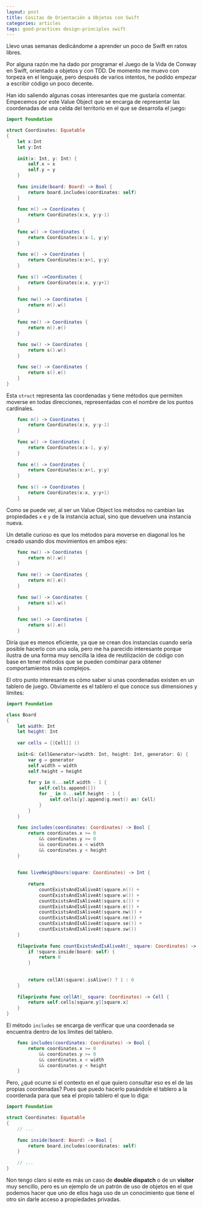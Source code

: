 ```yaml
---
layout: post
title: Cositas de Orientación a Objetos con Swift
categories: articles
tags: good-practices design-principles swift
---
```


Llevo unas semanas dedicándome a aprender un poco de Swift en ratos libres.

Por alguna razón me ha dado por programar el Juego de la Vida de Conway en Swift, orientado a objetos y con TDD. De momento me muevo con torpeza en el lenguaje, pero después de varios intentos, he podido empezar a escribir código un poco decente.

Han ido saliendo algunas cosas interesantes que me gustaría comentar. Empecemos por este Value Object que se encarga de representar las coordenadas de una celda del territorio en el que se desarrolla el juego:

```swift
import Foundation

struct Coordinates: Equatable
{
    let x:Int
    let y:Int
    
    init(x: Int, y: Int) {
        self.x = x
        self.y = y
    }
    
    func inside(board: Board) -> Bool {
        return board.includes(coordinates: self)
    }
    
    func n() -> Coordinates {
        return Coordinates(x:x, y:y-1)
    }
    
    func w() -> Coordinates {
        return Coordinates(x:x-1, y:y)
    }
    
    func e() -> Coordinates {
        return Coordinates(x:x+1, y:y)
    }
    
    func s() ->Coordinates {
        return Coordinates(x:x, y:y+1)
    }
    
    func nw() -> Coordinates {
        return n().w()
    }
    
    func ne() -> Coordinates {
        return n().e()
    }
    
    func sw() -> Coordinates {
        return s().w()
    }

    func se() -> Coordinates {
        return s().e()
    }
}
```

Esta `struct` representa las coordenadas y tiene métodos que permiten moverse en todas direcciones, representadas con el nombre de los puntos cardinales.

```swift
    func n() -> Coordinates {
        return Coordinates(x:x, y:y-1)
    }
    
    func w() -> Coordinates {
        return Coordinates(x:x-1, y:y)
    }
    
    func e() -> Coordinates {
        return Coordinates(x:x+1, y:y)
    }
    
    func s() -> Coordinates {
        return Coordinates(x:x, y:y+1)
    }
```

Como se puede ver, al ser un Value Object los métodos no cambian las propiedades `x` e `y` de la instancia actual, sino que devuelven una instancia nueva.

Un detalle curioso es que los métodos para moverse en diagonal los he creado usando dos movimientos en ambos ejes:

```swift
    func nw() -> Coordinates {
        return n().w()
    }
    
    func ne() -> Coordinates {
        return n().e()
    }
    
    func sw() -> Coordinates {
        return s().w()
    }

    func se() -> Coordinates {
        return s().e()
    }
```

Diría que es menos eficiente, ya que se crean dos instancias cuando sería posible hacerlo con una sola, pero me ha parecido interesante porque ilustra de una forma muy sencilla la idea de reutilización de código con base en tener métodos que se pueden combinar para obtener comportamientos más complejos.

El otro punto interesante es cómo saber si unas coordenadas existen en un tablero de juego. Obviamente es el tablero el que conoce sus dimensiones y límites:

```swift
import Foundation

class Board
{
    let width: Int
    let height: Int
    
    var cells = [[Cell]] ()
    
    init<G: CellGenerator>(width: Int, height: Int, generator: G) {
        var g = generator
        self.width = width
        self.height = height
        
        for y in 0...self.width - 1 {
            self.cells.append([])
            for _ in 0...self.height - 1 {
                self.cells[y].append(g.next() as! Cell)
            }
        }
    }
    
    func includes(coordinates: Coordinates) -> Bool {
        return coordinates.x >= 0
            && coordinates.y >= 0
            && coordinates.x < width
            && coordinates.y < height
    }
    
    
    func liveNeighbours(square: Coordinates) -> Int {
        
        return
            countExistsAndIsAliveAt(square.n()) +
            countExistsAndIsAliveAt(square.w()) +
            countExistsAndIsAliveAt(square.s()) +
            countExistsAndIsAliveAt(square.e()) +
            countExistsAndIsAliveAt(square.nw()) +
            countExistsAndIsAliveAt(square.ne()) +
            countExistsAndIsAliveAt(square.se()) +
            countExistsAndIsAliveAt(square.sw())
    }
    
    fileprivate func countExistsAndIsAliveAt(_ square: Coordinates) -> Int {
        if !square.inside(board: self) {
            return 0
        }
        
        
        return cellAt(square).isAlive() ? 1 : 0
    }
    
    fileprivate func cellAt(_ square: Coordinates) -> Cell {
        return self.cells[square.y][square.x]
    }
}
```

El método `includes` se encarga de verificar que una coordenada se encuentra dentro de los límites del tablero.

```swift
    func includes(coordinates: Coordinates) -> Bool {
        return coordinates.x >= 0
            && coordinates.y >= 0
            && coordinates.x < width
            && coordinates.y < height
    }
```

Pero, ¿qué ocurre si el contexto en el que quiero consultar eso es el de las propias coordenadas? Pues que puedo hacerlo pasándole el tablero a la coordenada para que sea el propio tablero el que lo diga:

```swift
import Foundation

struct Coordinates: Equatable
{
    // ...
    
    func inside(board: Board) -> Bool {
        return board.includes(coordinates: self)
    }
    
    // ...    
}
```

Non tengo claro si este es más un caso de **double dispatch** o de un **visitor** muy sencillo, pero es un ejemplo de un patrón de uso de objetos en el que podemos hacer que uno de ellos haga uso de un conocimiento que tiene el otro sin darle acceso a propiedades privadas.


